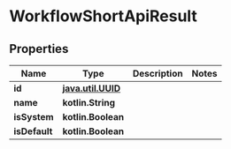 
# WorkflowShortApiResult

## Properties
| Name | Type | Description | Notes |
| ------------ | ------------- | ------------- | ------------- |
| **id** | [**java.util.UUID**](java.util.UUID.md) |  |  |
| **name** | **kotlin.String** |  |  |
| **isSystem** | **kotlin.Boolean** |  |  |
| **isDefault** | **kotlin.Boolean** |  |  |



